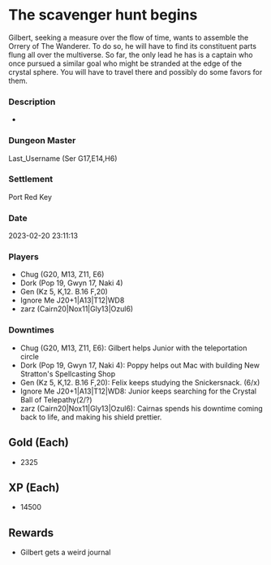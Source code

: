 # The scavenger hunt begins
Gilbert, seeking a measure over the flow of time, wants to assemble the Orrery of The Wanderer. To do so, he will have to find its constituent parts flung all over the multiverse. So far, the only lead he has is a captain who once pursued a similar goal who might be stranded at the edge of the crystal sphere. You will have to travel there and possibly do some favors for them.
### Description
-
### Dungeon Master
Last_Username (Ser G17,E14,H6)
### Settlement
Port Red Key
### Date
2023-02-20 23:11:13
### Players
* Chug (G20, M13, Z11, E6)
* Dork (Pop 19, Gwyn 17, Naki 4)
* Gen (Kz 5, K,12. B.16 F,20)
* Ignore Me J20+1|A13|T12|WD8
* zarz (Cairn20|Nox11|Gly13|Ozul6)
### Downtimes
* Chug (G20, M13, Z11, E6): Gilbert helps Junior with the teleportation circle
* Dork (Pop 19, Gwyn 17, Naki 4): Poppy helps out Mac with building New Stratton's Spellcasting Shop
* Gen (Kz 5, K,12. B.16 F,20): Felix keeps studying the Snickersnack. (6/x)
* Ignore Me J20+1|A13|T12|WD8: Junior keeps searching for the Crystal Ball of Telepathy(2/?)
* zarz (Cairn20|Nox11|Gly13|Ozul6): Cairnas spends his downtime coming back to life, and making his shield prettier.
## Gold (Each)
* 2325
## XP (Each)
* 14500
## Rewards
* Gilbert gets a weird journal